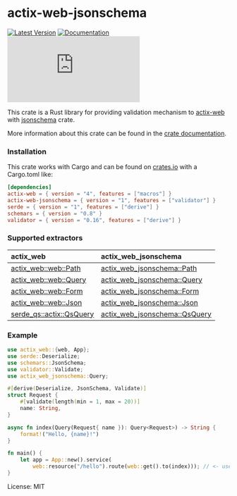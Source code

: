 # actix-web-jsonschema

[![Latest Version](https://img.shields.io/crates/v/actix-web-jsonschema.svg?color=green&style=flat-square)](https://crates.io/crates/actix-web-jsonschema)
[![Documentation](https://docs.rs/actix-web-jsonschema/badge.svg)](https://docs.rs/actix-web-jsonschema)
[![GitHub license](https://badgen.net/github/license/Naereen/Strapdown.js?style=flat-square)](https://github.com/Naereen/StrapDown.js/blob/master/LICENSE)

This crate is a Rust library for providing validation mechanism
to [actix-web](https://github.com/actix/actix-web) with [jsonschema](https://github.com/Stranger6667/jsonschema-rs) crate.

More information about this crate can be found in the [crate documentation](https://docs.rs/actix-web-jsonschema).

### Installation
This crate works with Cargo and can be found on [crates.io](https://crates.io/crates/actix-web-jsonschema) with a Cargo.toml like:

```toml
[dependencies]
actix-web = { version = "4", features = ["macros"] }
actix-web-jsonschema = { version = "1", features = ["validator"] }
serde = { version = "1", features = ["derive"] }
schemars = { version = "0.8" }
validator = { version = "0.16", features = ["derive"] }
```

### Supported extractors
| actix_web                                                                                      | actix_web_jsonschema                                                                                                  |
| :--------------------------------------------------------------------------------------------- | :-------------------------------------------------------------------------------------------------------------------- |
| [actix_web::web::Path](https://docs.rs/actix-web/latest/actix_web/web/struct.Path.html)        | [actix_web_jsonschema::Path](https://docs.rs/actix-web-jsonschema/latest/actix_web_jsonschema/struct.Path.html)       |
| [actix_web::web::Query](https://docs.rs/actix-web/latest/actix_web/web/struct.Query.html)      | [actix_web_jsonschema::Query](https://docs.rs/actix-web-jsonschema/latest/actix_web_jsonschema/struct.Query.html)     |
| [actix_web::web::Form](https://docs.rs/actix-web/latest/actix_web/web/struct.Form.html)        | [actix_web_jsonschema::Form](https://docs.rs/actix-web-jsonschema/latest/actix_web_jsonschema/struct.Form.html)       |
| [actix_web::web::Json](https://docs.rs/actix-web/latest/actix_web/web/struct.Json.html)        | [actix_web_jsonschema::Json](https://docs.rs/actix-web-jsonschema/latest/actix_web_jsonschema/struct.Json.html)       |
| [serde_qs::actix::QsQuery](https://docs.rs/serde_qs/latest/serde_qs/actix/struct.QsQuery.html) | [actix_web_jsonschema::QsQuery](https://docs.rs/actix-web-jsonschema/latest/actix_web_jsonschema/struct.QsQuery.html) |

### Example

```rust
use actix_web::{web, App};
use serde::Deserialize;
use schemars::JsonSchema;
use validator::Validate;
use actix_web_jsonschema::Query;

#[derive(Deserialize, JsonSchema, Validate)]
struct Request {
    #[validate(length(min = 1, max = 20))]
    name: String,
}

async fn index(Query(Request{ name }): Query<Request>) -> String {
    format!("Hello, {name}!")
}

fn main() {
    let app = App::new().service(
        web::resource("/hello").route(web::get().to(index))); // <- use `Query` extractor
}
```


License: MIT
